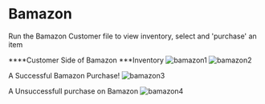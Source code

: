 # Bamazon
Run the Bamazon Customer file to view inventory, select and 'purchase' an item

****Customer Side of Bamazon
***Inventory
![bamazon1](https://user-images.githubusercontent.com/44128719/52386323-d61ddc00-2a42-11e9-89d8-7f63c63895b8.png)
![bamazon2](https://user-images.githubusercontent.com/44128719/52386402-344abf00-2a43-11e9-95b3-afcb43153cb1.png)

A Successful Bamazon Purchase!
![bamazon3](https://user-images.githubusercontent.com/44128719/52386412-43ca0800-2a43-11e9-81c2-832e09ce5c8f.png)

A Unsuccessfull purchase on Bamazon
![bamazon4](https://user-images.githubusercontent.com/44128719/52386439-6825e480-2a43-11e9-9743-3ba2b8405509.png)

